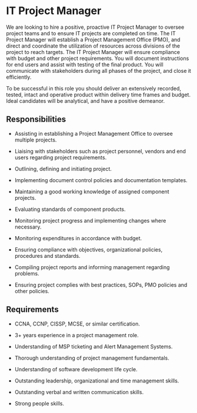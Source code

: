 # IT Project Manager

We are looking to hire a positive, proactive IT Project Manager to oversee project teams and to ensure IT projects are completed on time. The IT Project Manager will establish a Project Management Office (PMO), and direct and coordinate the utilization of resources across divisions of the project to reach targets. The IT Project Manager will ensure compliance with budget and other project requirements. You will document instructions for end users and assist with testing of the final product. You will communicate with stakeholders during all phases of the project, and close it efficiently.

To be successful in this role you should deliver an extensively recorded, tested, intact and operative product within delivery time frames and budget. Ideal
candidates will be analytical, and have a positive demeanor.

## Responsibilities

* Assisting in establishing a Project Management Office to oversee multiple projects.

* Liaising with stakeholders such as project personnel, vendors and end users regarding project requirements.

* Outlining, defining and initiating project.

* Implementing document control policies and documentation templates.

* Maintaining a good working knowledge of assigned component projects.

* Evaluating standards of component products.

* Monitoring project progress and implementing changes where necessary.

* Monitoring expenditures in accordance with budget.

* Ensuring compliance with objectives, organizational policies, procedures and standards.

* Compiling project reports and informing management regarding problems.

* Ensuring project complies with best practices, SOPs, PMO policies and other policies.

## Requirements

* CCNA, CCNP, CISSP, MCSE, or similar certification.

* 3+ years experience in a project management role.

* Understanding of MSP ticketing and Alert Management Systems.

* Thorough understanding of project management fundamentals.

* Understanding of software development life cycle.

* Outstanding leadership, organizational and time management skills.

* Outstanding verbal and written communication skills.

* Strong people skills.

